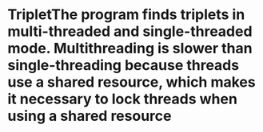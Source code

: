 # TripletThe program finds triplets in multi-threaded and single-threaded mode. Multithreading is slower than single-threading because threads use a shared resource, which makes it necessary to lock threads when using a shared resource
